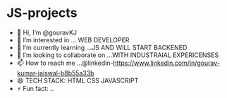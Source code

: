 # JS-projects
- 👋 Hi, I’m @gouravKJ
- 👀 I’m interested in ...  WEB DEVELOPER
- 🌱 I’m currently learning ...JS AND WILL START BACKENED
- 💞️ I’m looking to collaborate on ...WITH INDUSTRAIAL EXPERICENSES
- 📫 How to reach me ...@linkedin-https://www.linkedin.com/in/gourav-kumar-jaiswal-b8b55a33b
- 😄 TECH STACK: HTML CSS JAVASCRIPT
- ⚡ Fun fact: ..
     
<!---
gouravKJ/gouravKJ is a ✨ special ✨ repository because its `README.md` (this file) appears on your GitHub profile.
You can click the Preview link to take a look at your changes.
--->
